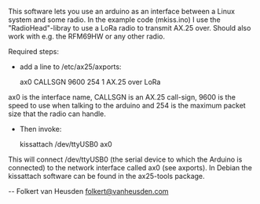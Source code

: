 This software lets you use an arduino as an interface between a Linux system and some radio.
In the example code (mkiss.ino) I use the "RadioHead"-libray to use a LoRa radio to transmit AX.25 over.
Should also work with e.g. the RFM69HW or any other radio.

Required steps:

* add a line to /etc/ax25/axports:

    ax0	CALLSGN	9600	254	1	AX.25 over LoRa

ax0 is the interface name, CALLSGN is an AX.25 call-sign, 9600 is the speed to use when talking to the arduino and 254 is the maximum packet size that the radio can handle.

* Then invoke:

    kissattach /dev/ttyUSB0 ax0

This will connect /dev/ttyUSB0 (the serial device to which the Arduino is connected) to the network interface called ax0 (see axports).
In Debian the kissattach software can be found in the ax25-tools package.


-- Folkert van Heusden <folkert@vanheusden.com>
